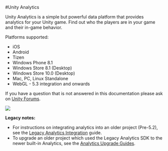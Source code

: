 #Unity Analytics

Unity Analytics is a simple but powerful data platform that provides analytics for your Unity game. Find out who the players are in your game and their in-game behavior.  

Platforms supported:

* iOS
* Android
* Tizen
* Windows Phone 8.1
* Windows Store 8.1 (Desktop)
* Windows Store 10.0 (Desktop) 
* Mac, PC, Linux Standalone
* WebGL - 5.3 integration and onwards

If you have a question that is not answered in this documentation please ask on [Unity Forums](http://forum.unity3d.com/forums/unity-analytics-beta.81/ ). 

![](../uploads/Main/AnalyticsProductSuite.png)

**Legacy notes:**

* For instructions on integrating analytics into an older project (Pre-5.2), see the [Legacy Analytics Integration](UnityAnalyticsSDK) guide.
* To upgrade an older project which used the Legacy Analytics SDK to the newer built-in Analytics, see the [Analytics Upgrade Guides](UnityAnalyticsUpgrading).

